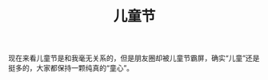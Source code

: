 ﻿---
layout: post
title: 儿童节
category: 杂谈
description: 高效做事的好处
---
  现在来看儿童节是和我毫无关系的，但是朋友圈却被儿童节霸屏，确实“儿童”还是挺多的，大家都保持一颗纯真的“童心”。

